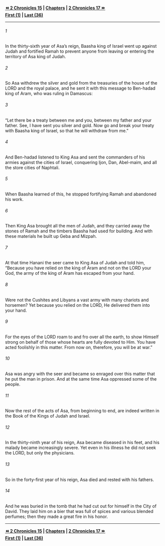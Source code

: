   
**[⏪ 2 Chronicles 15](./2%20Chronicles%2015.md) | [Chapters](./_index.md) | [2 Chronicles 17 ⏩](./2%20Chronicles%2017.md)**  
**[First (1)](./2%20Chronicles%201.md) | [Last (36)](./2%20Chronicles%2036.md)**  
  
---  
  
###### 1  
In the thirty-sixth year of Asa’s reign, Baasha king of Israel went up against Judah and fortified Ramah to prevent anyone from leaving or entering the territory of Asa king of Judah.  
  
###### 2  
So Asa withdrew the silver and gold from the treasuries of the house of the LORD and the royal palace, and he sent it with this message to Ben-hadad king of Aram, who was ruling in Damascus:  
  
###### 3  
“Let there be a treaty between me and you, between my father and your father. See, I have sent you silver and gold. Now go and break your treaty with Baasha king of Israel, so that he will withdraw from me.”  
  
###### 4  
And Ben-hadad listened to King Asa and sent the commanders of his armies against the cities of Israel, conquering Ijon, Dan, Abel-maim, and all the store cities of Naphtali.  
  
###### 5  
When Baasha learned of this, he stopped fortifying Ramah and abandoned his work.  
  
###### 6  
Then King Asa brought all the men of Judah, and they carried away the stones of Ramah and the timbers Baasha had used for building. And with these materials he built up Geba and Mizpah.  
  
###### 7  
At that time Hanani the seer came to King Asa of Judah and told him, “Because you have relied on the king of Aram and not on the LORD your God, the army of the king of Aram has escaped from your hand.  
  
###### 8  
Were not the Cushites and Libyans a vast army with many chariots and horsemen? Yet because you relied on the LORD, He delivered them into your hand.  
  
###### 9  
For the eyes of the LORD roam to and fro over all the earth, to show Himself strong on behalf of those whose hearts are fully devoted to Him. You have acted foolishly in this matter. From now on, therefore, you will be at war.”  
  
###### 10  
Asa was angry with the seer and became so enraged over this matter that he put the man in prison. And at the same time Asa oppressed some of the people.  
  
###### 11  
Now the rest of the acts of Asa, from beginning to end, are indeed written in the Book of the Kings of Judah and Israel.  
  
###### 12  
In the thirty-ninth year of his reign, Asa became diseased in his feet, and his malady became increasingly severe. Yet even in his illness he did not seek the LORD, but only the physicians.  
  
###### 13  
So in the forty-first year of his reign, Asa died and rested with his fathers.  
  
###### 14  
And he was buried in the tomb that he had cut out for himself in the City of David. They laid him on a bier that was full of spices and various blended perfumes; then they made a great fire in his honor.  
  
  
---  
  
**[⏪ 2 Chronicles 15](./2%20Chronicles%2015.md) | [Chapters](./_index.md) | [2 Chronicles 17 ⏩](./2%20Chronicles%2017.md)**  
**[First (1)](./2%20Chronicles%201.md) | [Last (36)](./2%20Chronicles%2036.md)**  
  
